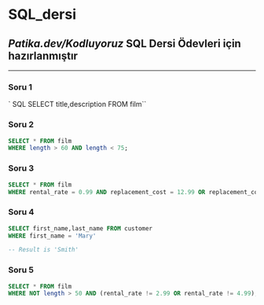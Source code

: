 # SQL_dersi 
## *Patika.dev/Kodluyoruz* **SQL Dersi Ödevleri** için hazırlanmıştır
---
### Soru 1

` SQL SELECT title,description FROM film``

### Soru 2
``` SQL
SELECT * FROM film
WHERE length > 60 AND length < 75;
```
### Soru 3
``` SQL
SELECT * FROM film
WHERE rental_rate = 0.99 AND replacement_cost = 12.99 OR replacement_cost = 28.99;
```
### Soru 4
``` SQL
SELECT first_name,last_name FROM customer
WHERE first_name = 'Mary'

-- Result is 'Smith'
```
### Soru 5
``` SQL
SELECT * FROM film
WHERE NOT length > 50 AND (rental_rate != 2.99 OR rental_rate != 4.99);
```
